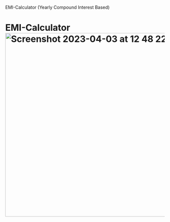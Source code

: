 
EMI-Calculator (Yearly Compound Interest Based)





# EMI-Calculator<img width="581" alt="Screenshot 2023-04-03 at 12 48 22 AM" src="https://user-images.githubusercontent.com/93179982/229374167-7c3c8909-f958-4222-b8b1-e03860583028.png">


